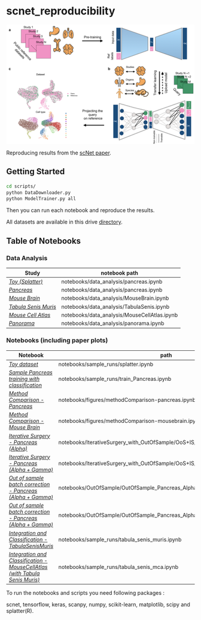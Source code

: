 # scnet_reproducibility

<img align="center" src="./sketch.png?raw=true">

Reproducing results from the [scNet paper]().

## Getting Started

```bash
cd scripts/
python DataDownloader.py
python ModelTrainer.py all
```

Then you can run each notebook and reproduce the results.

All datasets are available in this drive [directory](https://drive.google.com/drive/folders/1n1SLbXha4OH7j7zZ0zZAxrj_-2kczgl8?usp=sharing).

## Table of Notebooks 


### Data Analysis
Study       | notebook path     
---------------| ---------------
| [*Toy (Splatter)*](https://nbviewer.jupyter.org/github/theislab/scnet_reproducibility/blob/master/notebooks/data_analysis/splatter.ipynb)| notebooks/data_analysis/pancreas.ipynb| 
| [*Pancreas*](https://nbviewer.jupyter.org/github/theislab/scnet_reproducibility/blob/master/notebooks/data_analysis/pancreas.ipynb)| notebooks/data_analysis/pancreas.ipynb| 
| [*Mouse Brain*](https://nbviewer.jupyter.org/github/theislab/scnet_reproducibility/blob/master/notebooks/data_analysis/MouseBrain.ipynb)|notebooks/data_analysis/MouseBrain.ipynb| 
| [*Tabula Senis Muris*](https://nbviewer.jupyter.org/github/theislab/scnet_reproducibility/blob/master/notebooks/data_analysis/TabulaSenis.ipynb)| notebooks/data_analysis/TabulaSenis.ipynb| 
| [*Mouse Cell Atlas*](https://nbviewer.jupyter.org/github/theislab/scnet_reproducibility/blob/master/notebooks/data_analysis/MouseCellAtlas.ipynb)| notebooks/data_analysis/MouseCellAtlas.ipynb| 
| [*Panorama*](https://nbviewer.jupyter.org/github/theislab/scnet_reproducibility/blob/master/notebooks/data_analysis/panorama.ipynb)| notebooks/data_analysis/panorama.ipynb| 

### Notebooks (including paper plots) 
Notebook  | path     
---------------| ---------------
| [*Toy dataset*](https://nbviewer.jupyter.org/github/theislab/scnet_reproducibility/blob/master/notebooks/sample_runs/splatter.ipynb)| notebooks/sample_runs/splatter.ipynb| 
| [*Sample Pancreas training with classification*](https://nbviewer.jupyter.org/github/theislab/scnet_reproducibility/blob/master/notebooks/sample_runs/train_Pancreas.ipynb)| notebooks/sample_runs/train_Pancreas.ipynb| 
| [*Method Comparison - Pancreas*](https://nbviewer.jupyter.org/github/theislab/scnet_reproducibility/blob/master/notebooks/figures/methodComparison-pancreas.ipynb)| notebooks/figures/methodComparison-pancreas.ipynb| 
| [*Method Comparison - Mouse Brain*](https://nbviewer.jupyter.org/github/theislab/scnet_reproducibility/blob/master/notebooks/figures/methodComparison-mousebrain.ipynb)| notebooks/figures/methodComparison-mousebrain.ipynb| 
| [*Iterative Surgery - Pancreas (Alpha)*](https://nbviewer.jupyter.org/github/theislab/scnet_reproducibility/blob/master/notebooks/sample_runs/IterativeSurgery_with_OutOfSample/OoS+IS_Pancreas_Alpha+Gamma.ipynb)| notebooks/IterativeSurgery_with_OutOfSample/OoS+IS_Pancreas_Alpha.ipynb| 
| [*Iterative Surgery - Pancreas (Alpha + Gamma)*](https://nbviewer.jupyter.org/github/theislab/scnet_reproducibility/blob/master/notebooks/sample_runs/IterativeSurgery_with_OutOfSample/OoS+IS_Pancreas_Alpha+Gamma.ipynb)| notebooks/IterativeSurgery_with_OutOfSample/OoS+IS_Pancreas_Alpha+Gamma.ipynb| 
| [*Out of sample batch correction - Pancreas (Alpha + Gamma)*](https://nbviewer.jupyter.org/github/theislab/scnet_reproducibility/blob/master/notebooks/sample_runs/OutOfSample/OutOfSample_Pancreas_Alpha.ipynb)| notebooks/OutOfSample/OutOfSample_Pancreas_Alpha.ipynb| 
| [*Out of sample batch correction - Pancreas (Alpha + Gamma)*](https://nbviewer.jupyter.org/github/theislab/scnet_reproducibility/blob/master/notebooks/sample_runs/OutOfSample/OutOfSample_Pancreas_Alpha+Gamma.ipynb)| notebooks/OutOfSample/OutOfSample_Pancreas_Alpha+Gamma.ipynb| 
| [*Integration and Classification - TabulaSenisMuris*](https://nbviewer.jupyter.org/github/theislab/scnet_reproducibility/blob/master/notebooks/sample_runs/tabula_senis_muris.ipynb)| notebooks/sample_runs/tabula_senis_muris.ipynb| 
| [*Integration and Classification - MouseCellAtlas (with Tabula Senis Muris)*](https://nbviewer.jupyter.org/github/theislab/scnet_reproducibility/blob/master/notebooks/sample_runs/tabula_senis_mca.ipynb)| notebooks/sample_runs/tabula_senis_mca.ipynb| 

To run the notebooks and scripts you need following packages :

scnet, tensorflow, keras, scanpy, numpy, scikit-learn, matplotlib, scipy and splatter(R).